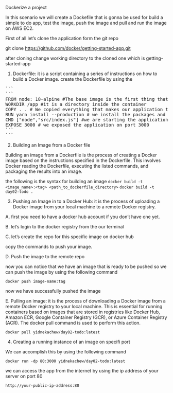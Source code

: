 Dockerize a project


In this scenario we will create a Dockefile that is gonna be used for build a simple to do app, test the image, push the image and pull and run the image on AWS EC2.

First of all let’s clone the application form the git repo


git clone https://github.com/docker/getting-started-app.git

after cloning change working directory to the cloned one which is getting-started-app

1.  Dockerfile: it is a script containing a series of instructions on how to build a Docker image.
create the Dockerfile by using the

<pre>
```
```
FROM node: 18-alpine #The base image is the first thing that is required for starting running our application
WORKDIR /app #it is a directory inside the container
COPY . . # We copied everything that makes our application to run to the workind directory of the container
RUN yarn install --production # we install the packages and the dependencies using the yarn package manager
CMD ["node","src/index.js"] #we are starting the application that is located inside the sr.
EXPOSE 3000 # we exposed the application on port 3000
```
```
</PRE>
2. Building an Image from a Docker file

Building an image from a Dockerfile is the process of creating a Docker image based on the instructions specified in the Dockerfile. This involves Docker reading the Dockerfile, executing the listed commands, and packaging the results into an image.

the following is the syntax for building an image
`docker build -t <image_name>:<tag> <path_to_dockerfile_directory>`
`docker build -t day02-todo .`

3. Pushing an Image in to a Docker Hub: it is the process of uploading a Docker image from your local machine to a remote Docker registry.

A. first you need to have a docker hub account if you don’t have one yet.

B. let’s login to the docker registry from the our terminal

C. let’s create the repo for this specific image on docker hub

copy the commands to push your image.

D. Push the image to the remote repo

now you can notice that we have an image that is ready to be pushed so we can push the image by using the following command

`docker push image-name:tag`

now we have successfully pushed the image

E. Pulling an image: it is the process of downloading a Docker image from a remote Docker registry to your local machine. This is essential for running containers based on images that are stored in registries like Docker Hub, Amazon ECR, Google Container Registry (GCR), or Azure Container Registry (ACR). The docker pull command is used to perform this action.

`docker pull yidnekachew/day02-todo:latest`

4. Creating a running instance of an image on specifi port

We can accomplish this by using the following command

`docker run -dp 80:3000 yidnekachew/day02-todo:latest`

we can access the app from the internet by using the ip address of your server on port 80

`http://your-public-ip-address:80`
